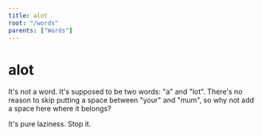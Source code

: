 ```yaml
---
title: alot
root: "/words"
parents: ["Words"]
---
```


# alot

It's not a word. It's supposed to be two words: "a" and "lot". There's no
reason to skip putting a space between "your" and "mum", so why not add a space
here where it belongs?

It's pure laziness. Stop it.
